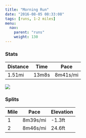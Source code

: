 ```yaml
---
title: "Morning Run"
date: "2016-08-05 08:33:08"
tags: [runs, 1-2 miles]
menu:
  nav:
    parent: "runs"
    weight: 130
---
```


### Stats

| Distance | Time | Pace |
|----------|------|------|
|1.51mi|13m8s|8m41s/mi|

<img src='https://maps.googleapis.com/maps/api/staticmap?maptype=roadmap&path=enc:ofkeI~xvLbBzUMdCaC^nB|BeA|AH`DzGt\|BbBkKsYkAaJrA}BaB_BrCokAkA_J&key=AIzaSyC1MId7bFpkLXNAaYhBSTb8jLyiSqzbDtM&size=800x800&markers=color:yellow|label:S|53.47448,-2.25184&markers=color:green|label:F|53.47445999999999,-2.2423500000000005'>

### Splits

| Mile | Pace | Elevation |
|------|------|-----------|
|1|8m39s/mi|-1.3ft|
|2|8m46s/mi|24.6ft|
